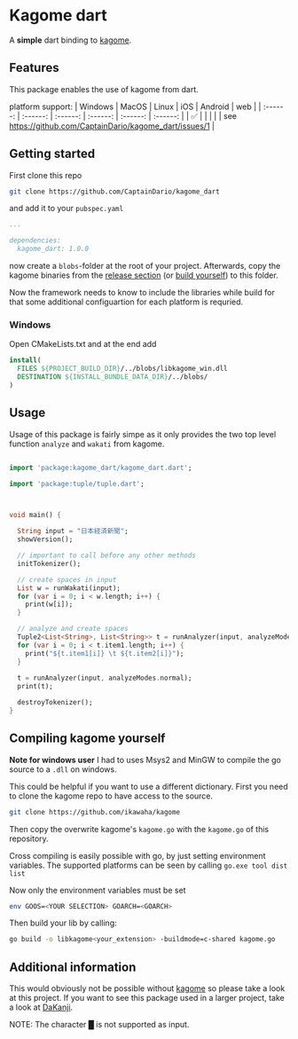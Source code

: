 # Kagome dart

A **simple** dart binding to [kagome](https://github.com/ikawaha/kagome).

## Features

This package enables the use of kagome from dart.

platform support:
| Windows | MacOS | Linux | iOS | Android | web |
| :------: | :------: | :------: | :------: | :------: | :------: |
|     ✅  |        |       |        |       |    see https://github.com/CaptainDario/kagome_dart/issues/1    |

## Getting started

First clone this repo

``` bash
git clone https://github.com/CaptainDario/kagome_dart
```

and add it to your `pubspec.yaml`

``` yaml
...

dependencies:
  kagome_dart: 1.0.0
```

now create a `blobs`-folder at the root of your project.
Afterwards, copy the kagome binaries from the [release section](https://github.com/CaptainDario/kagome_dart/releases/tag/binaries) (or [build yourself](#compiling-kagome-yourself)) to this folder.

Now the framework needs to know to include the libraries while build for that some additional configuartion for each platform is requried.

### Windows

Open CMakeLists.txt and at the end add

``` CMake
install(
  FILES ${PROJECT_BUILD_DIR}/../blobs/libkagome_win.dll 
  DESTINATION ${INSTALL_BUNDLE_DATA_DIR}/../blobs/
)
```

## Usage

Usage of this package is fairly simpe as it only provides the two top level function `analyze` and `wakati` from kagome.

``` dart

import 'package:kagome_dart/kagome_dart.dart';

import 'package:tuple/tuple.dart';



void main() {

  String input = "日本経済新聞";
  showVersion();

  // important to call before any other methods
  initTokenizer();

  // create spaces in input
  List w = runWakati(input);
  for (var i = 0; i < w.length; i++) {
    print(w[i]);
  }

  // analyze and create spaces
  Tuple2<List<String>, List<String>> t = runAnalyzer(input, analyzeModes.search);
  for (var i = 0; i < t.item1.length; i++) {
    print("${t.item1[i]} \t ${t.item2[i]}");
  }
  
  t = runAnalyzer(input, analyzeModes.normal);
  print(t);

  destroyTokenizer();
}
```

## Compiling kagome yourself
**Note for windows user** I had to uses Msys2 and MinGW to compile the go source to a `.dll` on windows.

This could be helpful if you want to use a different dictionary.
First you need to clone the kagome repo to have access to the source.

```bash
git clone https://github.com/ikawaha/kagome
```

Then copy the overwrite kagome's `kagome.go` with the `kagome.go` of this repository.

Cross compiling is easily possible with go, by just setting environment variables.
The supported platforms can be seen by calling `go.exe tool dist list`

Now only the environment variables must be set

``` bash
env GOOS=<YOUR SELECTION> GOARCH=<GOARCH>
```

Then build your lib by calling:

``` bash
go build -o libkagome<your_extension> -buildmode=c-shared kagome.go
```

## Additional information

This would obviously not be possible without [kagome](https://github.com/ikawaha/kagome) so please take a look at this project.
If you want to see this package used in a larger project, take a look at [DaKanji](https://github.com/CaptainDario/DaKanji).

NOTE: The character █ is not supported as input.

